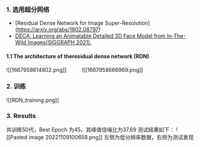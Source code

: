 ### 1. 选用超分网络

* [Residual Dense Network for Image Super-Resolution] (https://arxiv.org/abs/1802.08797)
* [DECA: Learning an Animatable Detailed 3D Face Model from In-The-Wild Images(SIGGRAPH 2021).](https://github.com/YadiraF/DECA)

#### 1.1 The architecture of theresidual dense network (RDN)
![[1667958614802.png]]
$\quad \quad$ ![[1667958666969.png]]

### 2. 训练
![[RDN_training.png]]

### 3. Results
共训练50代，Best Epoch 为45，其峰值信噪比为37.69
测试结果如下：
![[Pasted image 20221109100658.png]]
左侧为低分辨率数据，右侧为测试表现
























































